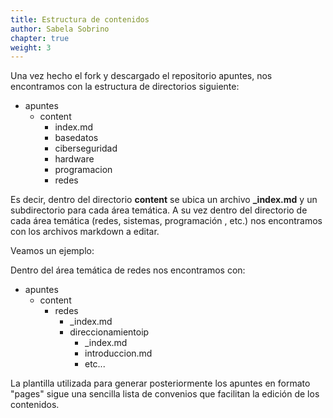 ```yaml
---
title: Estructura de contenidos
author: Sabela Sobrino
chapter: true
weight: 3
---
```


Una vez hecho el fork y descargado el repositorio apuntes, nos encontramos con la estructura de directorios siguiente:

* apuntes
  * content
    * index.md
    * basedatos
    * ciberseguridad
    * hardware
    * programacion
    * redes

Es decir, dentro del directorio **content** se ubica un archivo **_index.md** y un subdirectorio para cada área temática. A su vez dentro del directorio de cada área temática (redes, sistemas, programación , etc.) nos encontramos con los archivos markdown a editar.

Veamos un ejemplo:

Dentro del área temática de redes nos encontramos con:

* apuntes
  * content
    * redes
      * _index.md
      * direccionamientoip
        * _index.md
        * introduccion.md
        * etc...

La plantilla utilizada para generar posteriormente los apuntes en formato "pages" sigue una sencilla lista de convenios que facilitan la edición de los contenidos.




